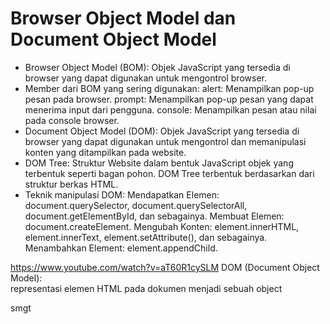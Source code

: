 # Browser Object Model dan Document Object Model
- Browser Object Model (BOM):
  Objek JavaScript yang tersedia di browser yang dapat digunakan untuk mengontrol browser.
- Member dari BOM yang sering digunakan:
  alert: Menampilkan pop-up pesan pada browser.
  prompt: Menampilkan  pop-up pesan yang dapat menerima input dari pengguna.
  console: Menampilkan pesan atau nilai pada console browser.
- Document Object Model (DOM):
  Objek JavaScript yang tersedia di browser yang dapat digunakan untuk mengontrol dan memanipulasi konten yang ditampilkan pada website.
- DOM Tree:
  Struktur Website dalam bentuk JavaScript objek yang terbentuk seperti bagan pohon.
  DOM Tree terbentuk berdasarkan dari struktur berkas HTML.
- Teknik manipulasi DOM:
  Mendapatkan Elemen: document.querySelector, document.querySelectorAll, document.getElementById, dan sebagainya.
  Membuat Elemen: document.createElement.
  Mengubah Konten: element.innerHTML, element.innerText, element.setAttribute(), dan sebagainya.
  Menambahkan Element: element.appendChild.

https://www.youtube.com/watch?v=aT60R1cySLM
DOM (Document Object Model):  
representasi elemen HTML pada dokumen menjadi sebuah object 

smgt
